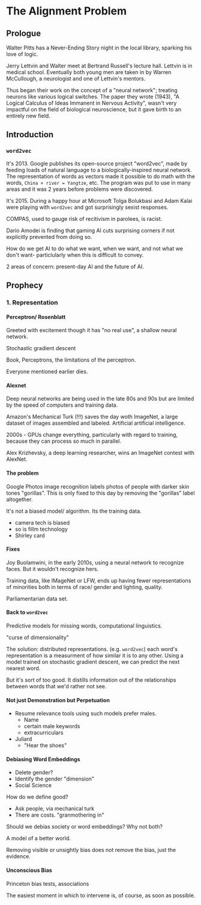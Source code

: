 # The Alignment Problem

## Prologue

Walter Pitts has a Never-Ending Story night in the local library, sparking his love of logic.

Jerry Lettvin and Walter meet at Bertrand Russell's lecture hall. Lettvin is in medical school. Eventually both young men are taken in by Warren McCullough, a neurologist and one of Lettvin's mentors.

Thus began their work on the concept of a "neural network"; treating neurons like various logical switches. The paper they wrote (1943), "A Logical Calculus of Ideas Immanent in Nervous Activity", wasn't very impactful on the field of biological neuroscience, but it gave birth to an entirely new field.

## Introduction

### `word2vec`

It's 2013. Google publishes its open-source project "word2vec", made by feeding loads of natural language to a biologically-inspired neural network. The representation of words as vectors made it possible to do math with the words, `China + river = Yangtze`, etc. The program was put to use in many areas and it was 2 years before problems were discovered.

It's 2015. During a happy hour at Microsoft Tolga Bolukbasi and Adam Kalai were playing with `word2vec` and got surprisingly sexist responses.

COMPAS, used to gauge risk of recitivism in parolees, is racist.

Dario Amodei is finding that gaming AI cuts surprising corners if not explicitly prevented from doing so.

How do we get AI to do what we want, when we want, and not what we don't want- particlularly when this is difficult to convey.

2 areas of concern: present-day AI and the future of AI.

## Prophecy

### 1. Representation

#### Perceptron/ Rosenblatt

Greeted with excitement though it has "no real use", a shallow neural network.

Stochastic gradient descent

Book, Perceptrons, the limitations of the perceptron.

Everyone mentioned earlier dies.

#### Alexnet

Deep neural networks are being used in the late 80s and 90s but are limited by the speed of computers and training data.

Amazon's Mechanical Turk (!!!) saves the day woth ImageNet, a large dataset of images assembled and labeled. Artificial artificial intelligence.

2000s - GPUs change everything, particularly with regard to training, because they can process so much in parallel.

Alex Krizhevsky, a deep learning researcher, wins an ImageNet contest with AlexNet.

#### The problem

Google Photos image recognition labels photos of people with darker skin tones "gorillas". This is only fixed to this day by removing the "gorillas" label altogether.

It's not a biased model/ algorithm. Its the training data.

- camera tech is biased
- so is fillm technology
- Shirley card

#### Fixes

Joy Buolamwini, in the early 2010s, using a neural network to recognize faces. But it wouldn't recognize hers.

Training data, like IMageNet or LFW, ends up having fewer representations of minorities both in terms of race/ gender and lighting, quality.

Parliamentarian data set.

#### Back to `word2vec`

Predictive models for missing words, computational linguistics.

"curse of dimensionality"

The solution: distributed representations. (e.g. `word2vec`) each word's representation is a measurment of how similar it is to any other. Using a model trained on stochastic gradient descent, we can predict the next nearest word.

But it's sort of too good. It distills information out of the relationships between words that we'd rather not see.

#### Not just Demonstration but Perpetuation

- Resume relevance tools using such models prefer males.
  - Name
  - certain male keywords
  - extracurriculars
- Juliard
  - "Hear the shoes"

#### Debiasing Word Embeddings

- Delete gender?
- Identify the gender "dimension"
- Social Science

How do we define good?

- Ask people, via mechanical turk
- There are costs. "granmothering in"

Should we debias society or word embeddings? Why not both?

A model of a better world.

Removing visible or unsightly bias does not remove the bias, just the evidence.

#### Unconscious Bias

Princeton bias tests, associations

The easiest moment in which to intervene is, of course, as soon as possible.
